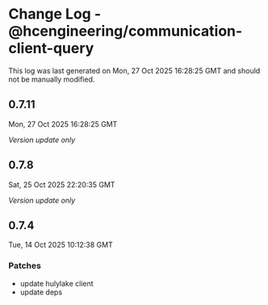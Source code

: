 # Change Log - @hcengineering/communication-client-query

This log was last generated on Mon, 27 Oct 2025 16:28:25 GMT and should not be manually modified.

## 0.7.11
Mon, 27 Oct 2025 16:28:25 GMT

_Version update only_

## 0.7.8
Sat, 25 Oct 2025 22:20:35 GMT

_Version update only_

## 0.7.4
Tue, 14 Oct 2025 10:12:38 GMT

### Patches

- update hulylake client
- update deps

